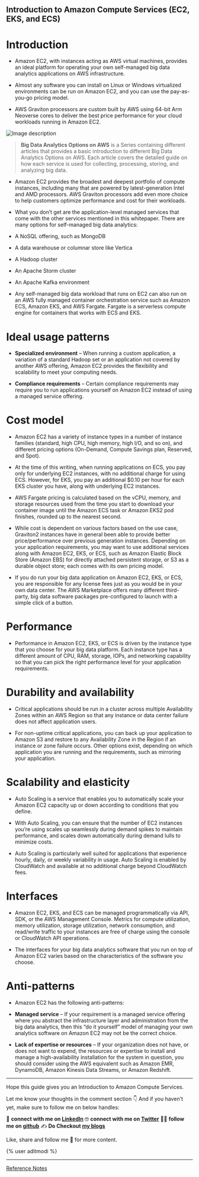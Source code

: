 ## Introduction to Amazon Compute Services (EC2, EKS, and ECS)

# Introduction

* Amazon EC2, with instances acting as AWS virtual machines, provides an ideal platform for operating your own self-managed big data analytics applications on AWS infrastructure. 

* Almost any software you can install on Linux or Windows virtualized environments can be run on Amazon EC2, and you can use the pay-as-you-go pricing model.

* AWS Graviton processors are custom built by AWS using 64-bit Arm Neoverse cores to deliver the best price performance for your cloud workloads running in Amazon EC2. 

![Image description](https://cdn.hashnode.com/res/hashnode/image/upload/v1644377530631/zncX6Fx2_.png)
 
> **Big Data Analytics Options on AWS** is a Series containing different articles that provides a basic introduction to different Big Data Analytics Options on AWS. Each article covers the detailed guide on how each service is used for collecting, processing, storing, and analyzing big data.

* Amazon EC2 provides the broadest and deepest portfolio of compute instances, including many that are powered by latest-generation Intel and AMD processors. AWS Graviton processors add even more choice to help customers optimize performance and cost for their workloads.

* What you don’t get are the application-level managed services that come with the other services mentioned in this whitepaper. There are many options for self-managed big data analytics:

 * A NoSQL offering, such as MongoDB

 * A data warehouse or columnar store like Vertica

 * A Hadoop cluster

 * An Apache Storm cluster

 * An Apache Kafka environment

* Any self-managed big data workload that runs on EC2 can also run on an AWS fully managed container orchestration service such as Amazon ECS, Amazon EKS, and AWS Fargate. Fargate is a serverless compute engine for containers that works with ECS and EKS.

# Ideal usage patterns

 * **Specialized environment** – When running a custom application, a variation of a standard Hadoop set or an application not covered by another AWS offering, Amazon EC2 provides the flexibility and scalability to meet your computing needs.

 * **Compliance requirements** – Certain compliance requirements may require you to run applications yourself on Amazon EC2 instead of using a managed service offering.

# Cost model

* Amazon EC2 has a variety of instance types in a number of instance families (standard, high CPU, high memory, high I/O, and so on), and different pricing options (On-Demand, Compute Savings plan, Reserved, and Spot). 

* At the time of this writing, when running applications on ECS, you pay only for underlying EC2 instances, with no additional charge for using ECS. However, for EKS, you pay an additional $0.10 per hour for each EKS cluster you have, along with underlying EC2 instances. 

* AWS Fargate pricing is calculated based on the vCPU, memory, and storage resources used from the time you start to download your container image until the Amazon ECS task or Amazon EKS2 pod finishes, rounded up to the nearest second.

* While cost is dependent on various factors based on the use case, Graviton2 instances have in general been able to provide better price/performance over previous generation instances. Depending on your application requirements, you may want to use additional services along with Amazon EC2, EKS, or ECS, such as Amazon Elastic Block Store  (Amazon EBS) for directly attached persistent storage, or S3 as a durable object store; each comes with its own pricing model. 

* If you do run your big data application on Amazon EC2, EKS, or ECS, you are responsible for any license fees just as you would be in your own data center. The AWS Marketplace offers many different third-party, big data software packages pre-configured to launch with a simple click of a button.

# Performance

* Performance in Amazon EC2, EKS, or ECS is driven by the instance type that you choose for your big data platform. Each instance type has a different amount of CPU, RAM, storage, IOPs, and networking capability so that you can pick the right performance level for your application requirements.

# Durability and availability

* Critical applications should be run in a cluster across multiple Availability Zones within an AWS Region so that any instance or data center failure does not affect application users. 

* For non-uptime critical applications, you can back up your application to Amazon S3 and restore to any Availability Zone in the Region if an instance or zone failure occurs. Other options exist, depending on which application you are running and the requirements, such as mirroring your application.

# Scalability and elasticity

* Auto Scaling is a service that enables you to automatically scale your Amazon EC2 capacity up or down according to conditions that you define. 

* With Auto Scaling, you can ensure that the number of EC2 instances you’re using scales up seamlessly during demand spikes to maintain performance, and scales down automatically during demand lulls to minimize costs. 

* Auto Scaling is particularly well suited for applications that experience hourly, daily, or weekly variability in usage. Auto Scaling is enabled by CloudWatch and available at no additional charge beyond CloudWatch fees.

# Interfaces

* Amazon EC2, EKS, and ECS can be managed programmatically via API, SDK, or the AWS Management Console. Metrics for compute utilization, memory utilization, storage utilization, network consumption, and read/write traffic to your instances are free of charge using the console or CloudWatch API operations.

* The interfaces for your big data analytics software that you run on top of Amazon EC2 varies based on the characteristics of the software you choose.

# Anti-patterns

* Amazon EC2 has the following anti-patterns:

 * **Managed service** – If your requirement is a managed service offering where you abstract the infrastructure layer and administration from the big data analytics, then this “do it yourself” model of managing your own analytics software on Amazon EC2 may not be the correct choice.

 * **Lack of expertise or resources** – If your organization does not have, or does not want to expend, the resources or expertise to install and manage a high-availability installation for the system in question, you should consider using the AWS equivalent such as Amazon EMR, DynamoDB, Amazon Kinesis Data Streams, or Amazon Redshift.

---

Hope this guide gives you an Introduction to Amazon Compute Services.

Let me know your thoughts in the comment section 👇
And if you haven't yet, make sure to follow me on below handles:

👋 **connect with me on [LinkedIn](https://www.linkedin.com/in/adit-modi-2a4362191/)**
🤓 **connect with me on [Twitter](https://twitter.com/adi_12_modi)**
🐱‍💻 **follow me on [github](https://github.com/AditModi)**
✍️ **Do Checkout [my blogs](https://aditmodi.hashnode.dev)** 

Like, share and follow me 🚀 for more content.

{% user aditmodi %}

---

[Reference Notes](https://docs.aws.amazon.com/whitepapers/latest/big-data-analytics-options/amazon-compute-services.html)